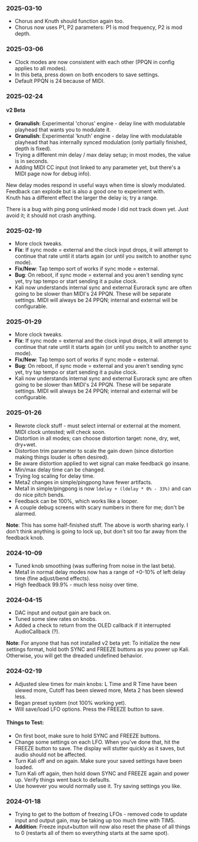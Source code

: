 ### 2025-03-10
- Chorus and Knuth should function again too.
- Chorus now uses P1, P2 parameters: P1 is mod frequency, P2 is mod depth.

### 2025-03-06
- Clock modes are now consistent with each other (PPQN in config applies to all modes).
- In this beta, press down on both encoders to save settings.
- Default PPQN is 24 because of MIDI.

### 2025-02-24
#### v2 Beta
- **Granulish**: Experimental 'chorus' engine - delay line with modulatable playhead that wants you to modulate it.
- **Granulish**: Experimental 'knuth' engine - delay line with modulatable playhead that has internally synced modulation (only partially finished, depth is fixed).
- Trying a different min delay / max delay setup; in most modes, the value is in seconds.
- Adding MIDI CC input (not linked to any parameter yet, but there's a MIDI page now for debug info).

New delay modes respond in useful ways when time is slowly modulated.  
Feedback can explode but is also a good one to experiment with.  
Knuth has a different effect the larger the delay is; try a range.

There is a bug with ping pong unlinked mode I did not track down yet. Just avoid it; it should not crash anything.

### 2025-02-19
- More clock tweaks.
- **Fix**: If sync mode = external and the clock input drops, it will attempt to continue that rate until it starts again (or until you switch to another sync mode).
- **Fix/New**: Tap tempo sort of works if sync mode = external.
- **Bug**: On reboot, if sync mode = external and you aren't sending sync yet, try tap tempo or start sending it a pulse clock.
- Kali now understands internal sync and external Eurorack sync are often going to be slower than MIDI's 24 PPQN. These will be separate settings. MIDI will always be 24 PPQN; internal and external will be configurable.

### 2025-01-29
- More clock tweaks.
- **Fix**: If sync mode = external and the clock input drops, it will attempt to continue that rate until it starts again (or until you switch to another sync mode).
- **Fix/New**: Tap tempo sort of works if sync mode = external.
- **Bug**: On reboot, if sync mode = external and you aren't sending sync yet, try tap tempo or start sending it a pulse clock.
- Kali now understands internal sync and external Eurorack sync are often going to be slower than MIDI's 24 PPQN. These will be separate settings. MIDI will always be 24 PPQN; internal and external will be configurable.

### 2025-01-26
- Rewrote clock stuff - must select internal or external at the moment. MIDI clock untested; will check soon.
- Distortion in all modes; can choose distortion target: none, dry, wet, dry+wet.
- Distortion trim parameter to scale the gain down (since distortion making things louder is often desired).
- Be aware distortion applied to wet signal can make feedback go insane.
- Min/max delay time can be changed.
- Trying log scaling for delay time.
- Meta2 changes in simple/pingpong have fewer artifacts.
- Meta1 in simple/pingpong is now `ldelay + (ldelay * 0% - 33%)` and can do nice pitch bends.
- Feedback can be 100%, which works like a looper.
- A couple debug screens with scary numbers in there for me; don't be alarmed.

**Note**: This has some half-finished stuff. The above is worth sharing early. I don't think anything is going to lock up, but don't sit too far away from the feedback knob.

### 2024-10-09
- Tuned knob smoothing (was suffering from noise in the last beta).
- Meta1 in normal delay modes now has a range of +0-10% of left delay time (fine adjust/bend effects).
- High feedback 99.9% - much less noisy over time.

### 2024-04-15
- DAC input and output gain are back on.
- Tuned some slew rates on knobs.
- Added a check to return from the OLED callback if it interrupted AudioCallback (?).

**Note**: For anyone that has not installed v2 beta yet: To initialize the new settings format, hold both SYNC and FREEZE buttons as you power up Kali. Otherwise, you will get the dreaded undefined behavior.

### 2024-02-19
- Adjusted slew times for main knobs: L Time and R Time have been slewed more, Cutoff has been slewed more, Meta 2 has been slewed less.
- Began preset system (not 100% working yet).
- Will save/load LFO options. Press the FREEZE button to save.

#### Things to Test:
- On first boot, make sure to hold SYNC and FREEZE buttons.
- Change some settings on each LFO. When you've done that, hit the FREEZE button to save. The display will stutter quickly as it saves, but audio should not be affected.
- Turn Kali off and on again. Make sure your saved settings have been loaded.
- Turn Kali off again, then hold down SYNC and FREEZE again and power up. Verify things went back to defaults.
- Use however you would normally use it. Try saving settings you like.

### 2024-01-18
- Trying to get to the bottom of freezing LFOs - removed code to update input and output gain, may be taking up too much time with TIM5.
- **Addition**: Freeze input+button will now also reset the phase of all things to 0 (restarts all of them so everything starts at the same spot).